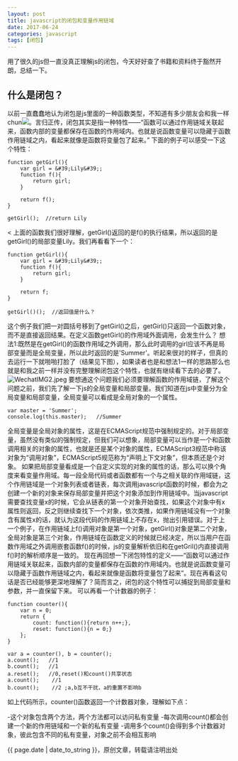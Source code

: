 ```yaml
---
layout: post
title: javascript的闭包和变量作用链域
date: 2017-06-24
categories: javascript
tags: [闭包]
---
```


用了很久的js但一直没真正理解js的闭包，今天好好查了书籍和资料终于豁然开朗，总结一下。
## 什么是闭包？
以前一直蠢蠢地认为闭包是js里面的一种函数类型，不知道有多少朋友会和我一样chun<img src="http://img.baidu.com/hi/face/i_f18.gif"/>。言归正传，闭包其实是指一种特性——“函数可以通过作用链域关联起来，函数内部的变量都保存在函数的作用域内。也就是说函数变量可以隐藏于函数作用链域之内，看起来就像是函数将变量包了起来。”
下面的例子可以感受一下这个特性：
```
function getGirl(){
    var girl = &#39;Lily&#39;;
    function f(){
        return girl;
    }

    return f();
}

getGirl();  //return Lily
```
<
上面的函数我们很好理解，getGirl()返回的是f()的执行结果，所以返回的是getGirl()的局部变量Lily。我们再看看下一个：
```
function getGirl(){
    var girl = &#39;Lily&#39;;
    function f(){
        return girl;
    }

    return f;
}

getGirl()();  //返回值是什么？
```
这个例子我们把一对圆括号移到了getGirl()之后，getGirl()只返回一个函数对象，而不是直接返回结果。在定义函数getGirl()的作用域外面调用，会发生什么？
想法1:既然是在getGirl()的函数作用域之外调用，那么此时调用的girl应该不再是局部变量而是全局变量，所以此时返回的是&#39;Summer&#39;。听起来很对的样子，但真的去运行一下就啪啪打脸了（结果见下图），如果读者也是和想法1一样的思路那么也就是和我之前一样并没有完整理解闭包这个特性，也就有继续看下去的必要了。
<img src="https://www.luojia.ren/wp-content/uploads/2017/04/1491492778746.jpeg" title="WechatIMG2.jpeg"/>
要想通这个问题我们必须要理解函数的作用域链，了解这个问题之前，我们先了解一下js的全局变量和局部变量。我们知道在js中变量分为全局变量和局部变量，全局变量可以看成是全局对象的一个属性。
```
var master = 'Summer';
console.log(this.master);   //Summer
```
全局变量是全局对象的属性，这是在ECMAScript规范中强制规定的。对于局部变量，虽然没有类似的强制规定，但我们可以想象，局部变量可以当作是一个和函数调用相关的对象的属性，也就是还是某个对象的属性，ECMAScript3规范中称该对象为“调用对象”，ECMAScript5规范称为“声明上下文对象”，但本质还是个对象。
如果把局部变量看成是一个自定义实现的对象的属性的话，那么可以换个角度来看变量作用域。每一段全局代码或者函数都有一个与之相关联的作用域链，这个作用链域是一个对象列表或者链表，每次调用javascript函数的时候，都会为之创建一个新的对象来保存局部变量并把这个对象添加到作用链域中。当javascript需要查找变量x的时候，它会从链表的第一个对象开始查找，如果这个对象中有x属性则返回，反之则继续查找下一个对象，依次类推，如果作用链域没有一个对象含有属性x的话，就认为这段代码的作用链域上不存在x，抛出引用错误。对于上一个例子，在作用链域上f()调用对象是第一个对象，getGirl()对象是第二个对象，全局对象是第三个对象，作用链域在函数定义的时候就已经决定，所以当用户在函数作用域之外调用嵌套函数f()的时候，js的变量解析依旧和在getGril()内直接调用f()时的解析顺序是一致的。
现在再回想一下闭包特性的定义——“函数可以通过作用链域关联起来，函数内部的变量都保存在函数的作用域内。也就是说函数变量可以隐藏于函数作用链域之内，看起来就像是函数将变量包了起来”。现在再看这句话是否已经能够更深地理解了？简而言之，闭包的这个特性可以捕捉到局部变量和参数，并一直保留下来。
可以再看一个计数器的例子：
```
function counter(){
    var n = 0;
    return {
        count: function(){return n++;},
        reset: function(){n = 0;}
    };
}

var a = counter(), b = counter();
a.count();   //1
b.count();   //1
a.reset();   //0,reset()和count()共享状态
a.count();    //1
b.count();    //2 ;a,b互不干扰，a的重置不影响b
```
如上代码所示，counter()函数返回一个计数器对象，理解如下点：

-这个对象包含两个方法，两个方法都可以访问私有变量
-每次调用count()都会创建一个新的作用链域和一个新的私有变量
-调用多个count()会得到多个计数器对象，彼此包含不同的私有变量，对象之前不会相互影响<br/>
	
{{ page.date | date_to_string }}，原创文章，转载请注明出处